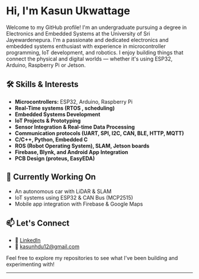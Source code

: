  

#  Hi, I'm Kasun Ukwattage

Welcome to my GitHub profile! I'm an undergraduate pursuing a degree in Electronics and Embedded Systems at the University of Sri Jayewardenepura. I'm a passionate and dedicated electronics and embedded systems enthusiast with experience in microcontroller programming, IoT development, and robotics. I enjoy building things that connect the physical and digital worlds — whether it's using ESP32, Arduino, Raspberry Pi or Jetson.

## 🛠️ Skills & Interests

- **Microcontrollers:** ESP32, Arduino, Raspberry Pi
- **Real-Time systems (RTOS , scheduling)**
- **Embedded Systems Development**
- **IoT Projects & Prototyping**
- **Sensor Integration & Real-time Data Processing**
- **Communication protocols  (UART, SPI, I2C, CAN, BLE, HTTP, MQTT)**
- **C/C++, Python, Embedded C** 
- **ROS (Robot Operating System), SLAM, Jetson boards**
- **Firebase, Blynk, and Android App Integration**
- **PCB Design (proteus, EasyEDA)**

## 🌱 Currently Working On

- An autonomous car with LiDAR & SLAM
- IoT systems using ESP32 & CAN Bus (MCP2515)
- Mobile app integration with Firebase & Google Maps

## 📫 Let's Connect

- 🔗 [LinkedIn](https://www.linkedin.com/in/kasun-ukwattage-b0b3691a6/)
- 📧 kasunhdu12@gmail.com 

Feel free to explore my repositories to see what I’ve been building and experimenting with!

---


<!---
kasunhdu/kasunhdu is a ✨ special ✨ repository because its `README.md` (this file) appears on your GitHub profile.
You can click the Preview link to take a look at your changes.
--->
